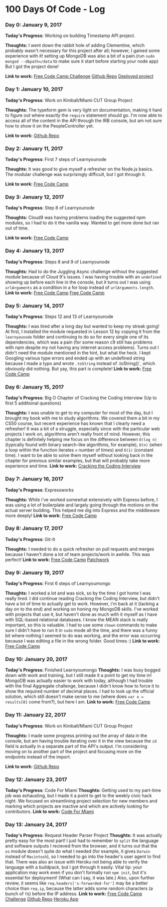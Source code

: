 # 100 Days Of Code - Log

### Day 0: January 9, 2017


**Today's Progress**: Working on building Timestamp API project.

**Thoughts:** I went down the rabbit hole of adding Clementine, which probably wasn't necessary for this project after all; however, I gained some experience with it! setting up MongoDB was also a bit of a pain.(run `sudo mongod --dbpath=/data` to make sure it start before starting your node app) But I got the project done!

**Link to work:** 
[Free Code Camp Challenge](https://www.freecodecamp.com/challenges/timestamp-microservice)
[Github Repo](https://www.github.com/yamilethmedina/timestamp)
[Deployed project](http://fcc-unix-timestamp.herokuapp.com)

### Day 1: January 10, 2017


**Today's Progress**: Work on Kimball/Miami CUT Group Project

**Thoughts:** The typeform gem is very light on documentation, making it hard to figure out where exactly the `require` statement should go. I'm now able to access all of the content in the API through the IRB console, but am not sure how to show it on the PeopleController yet. 

**Link to work:** 
[Github Repo](https://www.github.com/yamilethmedina/kimball)

### Day 2: January 11, 2017


**Today's Progress**: First 7 steps of Learnyounode

**Thoughts:** It was good to give myself a refresher on the Node.js basics. The modular challenge was surprisingly difficult, but I got through it.

**Link to work:** 
[Free Code Camp](https://www.freecodecamp.com/challenges/start-a-nodejs-server)

### Day 3: January 12, 2017


**Today's Progress**: Step 8 of Learnyounode

**Thoughts:** Cloud9 was having problems loading the suggested npm modules, so I had to do it the vanilla way. Wanted to get more done but ran out of time. 

**Link to work:** 
[Free Code Camp](https://www.freecodecamp.com/challenges/continue-working-with-nodejs-servers)

### Day 4: January 13, 2017


**Today's Progress**: Steps 8 and 9 of Learnyounode

**Thoughts:** Had to do the Juggling Async challenge without the suggested module because of Cloud 9's issues. I was having trouble with an `undefined` showing up before each line in the console, but it turns out I was using `urlArguments` as a condition in a for loop instead of `urlArguments.length`.
**Link to work:** 
[Free Code Camp](https://www.freecodecamp.com/challenges/continue-working-with-nodejs-servers)
[Free Code Camp](https://www.freecodecamp.com/challenges/finish-working-with-nodejs-servers)

### Day 5: January 14, 2017


**Today's Progress**: Steps 12 and 13 of Learnyounode

**Thoughts:** I was tired after a long day but wanted to keep my streak going! At first, I installed the module requested in Lesson 12 by copying it from the `learnyounode` folder and continuing to do so for every single one of its dependencies, which was a pain (for some reason c9 still has problems with npm despite my not having any internet access problems). Turns out I didn't need the module mentioned in the hint, but what the heck. I kept Googling various type errors and ended up with an undefined string because I made a typo and wrote `.toString` instead of .toString()`, which obviously did nothing. But yay, this part is complete!
**Link to work:** 
[Free Code Camp](https://www.freecodecamp.com/challenges/finish-working-with-nodejs-servers)

### Day 6: January 15, 2017


**Today's Progress**: Big O Chapter of Cracking the Coding Interview (Up to first 5 additional questions)

**Thoughts:** I was unable to get to my computer for most of the day, but I brought my book with me to study algorithms. We covered them a bit in my CS50 course, but recent experience has known that I clearly need a refresher! It was a bit of a struggle, especially since with the particular web projects I work on, algorithms aren't really front of mind. However, this chapter is definitely helping me focus on the difference between `O(log n)` (typically found with binary search-like algorithms, for example), `O(n)` (when a loop within the function iterates `n` number of times) and `O(1)` (constant time). I want to be able to solve them myself without looking back in the chapter for previous similar examples, but that will probably take more experience and time.
**Link to work:** 
[Cracking the Coding Interview](http://www.crackingthecodinginterview.com)

### Day 7: January 16, 2017


**Today's Progress**: Expressworks 

**Thoughts:** While i've worked somewhat extensively with Express before, I was using a lot of boilerplate and largely going through the motions on the actual server building. This helped me dig into Express and the middleware more deeply!
**Link to work:** 
[Free Code Camp](https://www.freecodecamp.com/challenges/build-web-apps-with-expressjs)

### Day 8: January 17, 2017


**Today's Progress**: Git-It

**Thoughts:** I needed to do a quick refresher on pull requests and merges because I haven't done a lot of team projects/work in awhile. This was perfect!
**Link to work:** 
[Free Code Camp](https://www.freecodecamp.com/challenges/save-your-code-revisions-forever-with-git)
[Patchwork](https://yamilethmedina.github.io/patchwork)

### Day 9: January 19, 2017


**Today's Progress**: First 6 steps of Learnyoumongo

**Thoughts:** I worked a lot and was sick, so by the time I got home I was really tired. I did continue reading Cracking the Coding Interview, but didn't have a lot of time to actually get to work. However, i'm back at it (tacking a day on to the end) and working on honing my MongoDB skills. I've worked with projects that use it, but haven't done as much with it myself as I have with SQL-based relational databases. I know the MEAN stack is really important, so this is valuable. I had to use some `chown` commands to make sure I didn't have to run it in `sudo` mode all the time, and there was a funny bit where nothing I seemed to do was working, and the error was occurring because I was editing a file in the wrong folder. Good times :)
**Link to work:** 
[Free Code Camp](https://www.freecodecamp.com/challenges/store-data-in-mongodb)

### Day 10: January 20, 2017


**Today's Progress**: Finished Learnyoumongo
**Thoughts:** I was busy bogged down with work and training, but I still made it a point to get my time in! MongoDB was actually easier to work with today, although I had trouble with the final Aggregate challenge, because I didn't know how to force it to show the required number of decimal places. I had to look up the official solution, which still doesn't make sense to me (where does `var o = results[0]` come from?), but here I am.
**Link to work:** 
[Free Code Camp](https://www.freecodecamp.com/challenges/store-data-in-mongodb)

### Day 11: January 22, 2017
**Today's Progress**: Work on Kimball/Miami CUT Group Project

**Thoughts:** I made some progress printing out the array of data in the console, but am having trouble iterating over it in the view because the `id` field is actually in a separate part of the API's output. I'm considering moving on to another part of the project and focusing more on the endpoints instead of the import.

**Link to work:** 
[Github Repo](https://www.github.com/yamilethmedina/kimball)

### Day 12: January 23, 2017


**Today's Progress**: Code For Miami
**Thoughts:** Getting used to my part-time job was exhausting, but I made it a point to get to the weekly civic hack night. We focused on streamlining project selection for new members and marking which projects are inactive and which are actively looking for contributors.
**Link to work:** 
[Code For Miami](https://codefor.miami)

### Day 13: January 24, 2017


**Today's Progress**: Request Header Parser Project
**Thoughts:** It was actually pretty easy for the most part! I just had to remember to `split` the language and software outputs I recieved from the browser, and it turns out that the `os` module doesn't quite do what I needed (for example, it gives `Darwin` instead of `Macintosh`), so I needed to go into the header's user agent to find that. There was also an issue with Heroku not being able to verify the language with a buildpack, but I got through it easily. Vital tip: your application may work even if you don't formally run `npm init`, but it's essential for deployment! (What can I say, it was late.) Also, upon further review, it seems like `req.headers['x-forwarded-for']` may be a better choice than `req.ip`, because the latter adds some random characters (a bunch of `f`s) before the IP address.
**Link to work:** 
[Free Code Camp Challenge](https://www.freecodecamp.com/challenges/request-header-parser-microservice)
[Github Repo](https://www.github.com/yamilethmedina/request-header-parser)
[Heroku App](https://sleepy-falls-18578.herokuapp.com/)
